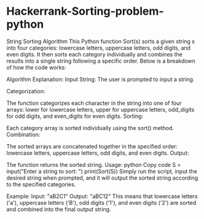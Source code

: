 # Hackerrank-Sorting-problem-python
String Sorting Algorithm
This Python function Sort(s) sorts a given string s into four categories: lowercase letters, uppercase letters, odd digits, and even digits. It then sorts each category individually and combines the results into a single string following a specific order. Below is a breakdown of how the code works:

Algorithm Explanation:
Input String: The user is prompted to input a string.

Categorization:

The function categorizes each character in the string into one of four arrays: lower for lowercase letters, upper for uppercase letters, odd_digits for odd digits, and even_digits for even digits.
Sorting:

Each category array is sorted individually using the sort() method.
Combination:

The sorted arrays are concatenated together in the specified order: lowercase letters, uppercase letters, odd digits, and even digits.
Output:

The function returns the sorted string.
Usage:
python
Copy code
S = input("Enter a string to sort: ")
print(Sort(S))
Simply run the script, input the desired string when prompted, and it will output the sorted string according to the specified categories.

Example:
Input: "aB2C1"
Output: "aBC12"
This means that lowercase letters ('a'), uppercase letters ('B'), odd digits ('1'), and even digits ('2') are sorted and combined into the final output string.
